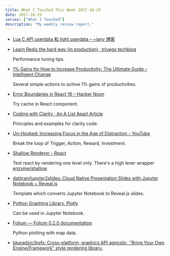 ```yaml
---
title: What I Touched This Week 2017-10-29
date: 2017-10-29
series: ["What I Touched"]
description: "My weekly review report."
---
```


- [Lua C API userdata 和 light userdata – ~iany 博客](https://blog.iany.me/zh/2017/10/lua-c-api-userdata/)

- [Learn Redis the hard way (in production) · trivago techblog](http://tech.trivago.com/2017/01/25/learn-redis-the-hard-way-in-production/)

    Performance tuning tips.

- [1% Gains for How to Increase Productivity: The Ultimate Guide – Intelligent Change](https://www.intelligentchange.com/blogs/news/how-to-increase-productivity)

    Several simple actions to achive 1% gains of productivities.

- [Error Boundaries in React 16 – Hacker Noon](https://hackernoon.com/error-boundaries-in-react-16-32fb8e185a3)

    Try cache in React component.

- [Coding with Clarity · An A List Apart Article](https://alistapart.com/article/coding-with-clarity)

    Principles and examples for clarity code.

- [Un-Hooked: Increasing Focus in the Age of Distraction - YouTube](https://www.youtube.com/watch?v=1j2Wg3kwZIk&feature=youtu.be)

    Break the loop of Trigger, Action, Reward, Investment.

<!--more-->

- [Shallow Renderer - React](https://reactjs.org/docs/shallow-renderer.html)

    Test react by rendering one level only. There's a high lever wrapper [enzyme/shallow](https://github.com/airbnb/enzyme/blob/master/docs/api/shallow.md).

- [datitran/jupyter2slides: Cloud Native Presentation Slides with Jupyter Notebook + Reveal.js](https://github.com/datitran/jupyter2slides)

    Template which converts Jupyter Notebook to Reveal.js slides.

- [Python Graphing Library, Plotly](https://plot.ly/python/)

    Can be used in Jupyter Notebook.

- [Folium — Folium 0.2.0 documentation](https://folium.readthedocs.io/en/latest/)

    Python plotting with map data.

- [bkaradzic/bgfx: Cross-platform, graphics API agnostic, "Bring Your Own Engine/Framework" style rendering library.](https://github.com/bkaradzic/bgfx)
